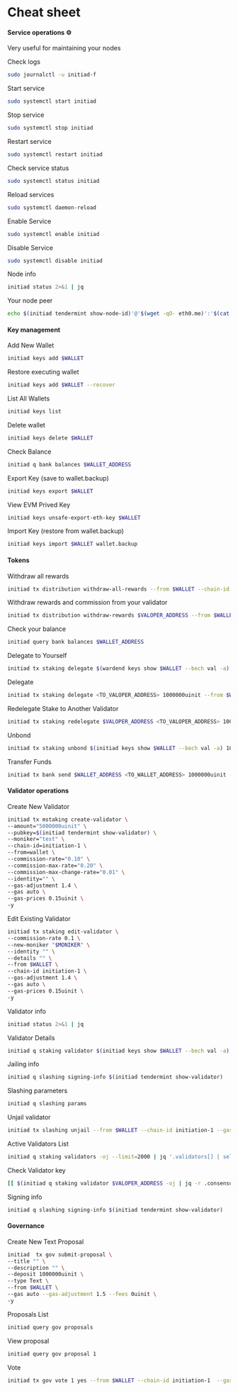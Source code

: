 # Cheat sheet

#### Service operations ⚙️ <a href="#service-operations" id="service-operations"></a>

Very useful for maintaining your nodes

Check logs

```bash
sudo journalctl -u initiad-f
```

Start service

```bash
sudo systemctl start initiad
```

Stop service

```bash
sudo systemctl stop initiad
```

Restart service

```bash
sudo systemctl restart initiad
```

Check service status

```bash
sudo systemctl status initiad
```

Reload services

```bash
sudo systemctl daemon-reload
```

Enable Service

```bash
sudo systemctl enable initiad
```

Disable Service

```bash
sudo systemctl disable initiad
```

Node info

```bash
initiad status 2>&1 | jq
```

Your node peer

```bash
echo $(initiad tendermint show-node-id)'@'$(wget -qO- eth0.me)':'$(cat $HOME/.initia/config/config.toml | sed -n '/Address to listen for incoming connection/{n;p;}' | sed 's/.*://; s/".*//')
```

#### Key management <a href="#key-management" id="key-management"></a>

Add New Wallet

```bash
initiad keys add $WALLET
```

Restore executing wallet

```bash
initiad keys add $WALLET --recover
```

List All Wallets

```bash
initiad keys list
```

Delete wallet

```bash
initiad keys delete $WALLET
```

Check Balance

```bash
initiad q bank balances $WALLET_ADDRESS 
```

Export Key (save to wallet.backup)

```bash
initiad keys export $WALLET
```

View EVM Prived Key

```bash
initiad keys unsafe-export-eth-key $WALLET
```

Import Key (restore from wallet.backup)

```bash
initiad keys import $WALLET wallet.backup
```

#### Tokens <a href="#tokens" id="tokens"></a>

Withdraw all rewards

```bash
initiad tx distribution withdraw-all-rewards --from $WALLET --chain-id initiation-1 --gas auto --gas-adjustment 1.5 --fees 0uinit 
```

Withdraw rewards and commission from your validator

```bash
initiad tx distribution withdraw-rewards $VALOPER_ADDRESS --from $WALLET --commission --chain-id initiation-1 --gas auto --gas-adjustment 1.5 --fees 0uinit -y 
```

Check your balance

```bash
initiad query bank balances $WALLET_ADDRESS
```

Delegate to Yourself

```bash
initiad tx staking delegate $(wardend keys show $WALLET --bech val -a) 1000000uinit --from $WALLET --chain-id initiation-1 --gas auto --gas-adjustment 1.5 --fees 0unit -y 
```

Delegate

```bash
initiad tx staking delegate <TO_VALOPER_ADDRESS> 1000000uinit --from $WALLET --chain-id initiation-1 --gas auto --gas-adjustment 1.5 --fees 0uinit -y 	
```

Redelegate Stake to Another Validator

```bash
initiad tx staking redelegate $VALOPER_ADDRESS <TO_VALOPER_ADDRESS> 1000000uinit --from $WALLET --chain-id initiation-1 --gas auto --gas-adjustment 1.5 --fees uinit -y 
```

Unbond

```bash
initiad tx staking unbond $(initiad keys show $WALLET --bech val -a) 1000000uinit --from $WALLET --chain-id buenavista-1 --gas auto --gas-adjustment 1.5 --fees 0uinit -y 
```

Transfer Funds

```bash
initiad tx bank send $WALLET_ADDRESS <TO_WALLET_ADDRESS> 1000000uinit --gas auto --gas-adjustment 1.5 --fees 0uinit -y 
```

#### Validator operations <a href="#validator-operations" id="validator-operations"></a>

Create New Validator

```bash
initiad tx mstaking create-validator \
--amount="5000000uinit" \
--pubkey=$(initiad tendermint show-validator) \
--moniker="test" \
--chain-id=initiation-1 \
--from=wallet \
--commission-rate="0.10" \
--commission-max-rate="0.20" \
--commission-max-change-rate="0.01" \
--identity="" \
--gas-adjustment 1.4 \
--gas auto \
--gas-prices 0.15uinit \
-y
```

Edit Existing Validator

```bash
initiad tx staking edit-validator \
--commission-rate 0.1 \
--new-moniker "$MONIKER" \
--identity "" \
--details "" \
--from $WALLET \
--chain-id initiation-1 \
--gas-adjustment 1.4 \
--gas auto \
--gas-prices 0.15uinit \
-y
```

Validator info

```bash
initiad status 2>&1 | jq
```

Validator Details

```bash
initiad q staking validator $(initiad keys show $WALLET --bech val -a) 
```

Jailing info

```bash
initiad q slashing signing-info $(initiad tendermint show-validator) 
```

Slashing parameters

```bash
initiad q slashing params 
```

Unjail validator

```bash
initiad tx slashing unjail --from $WALLET --chain-id initiation-1 --gas auto --gas-adjustment 1.5 --fees 0uinit -y 
```

Active Validators List

```bash
initiad q staking validators -oj --limit=2000 | jq '.validators[] | select(.status=="BOND_STATUS_BONDED")' | jq -r '(.tokens|tonumber/pow(10; 6)|floor|tostring) + " 	 " + .description.moniker' | sort -gr | nl 
```

Check Validator key

```bash
[[ $(initiad q staking validator $VALOPER_ADDRESS -oj | jq -r .consensus_pubkey.key) = $(initiad status | jq -r .ValidatorInfo.PubKey.value) ]] && echo -e "Your key status is ok" || echo -e "Your key status is error"
```

Signing info

```bash
initiad q slashing signing-info $(initiad tendermint show-validator) 
```

#### Governance <a href="#governance" id="governance"></a>

Create New Text Proposal

```bash
initiad  tx gov submit-proposal \
--title "" \
--description "" \
--deposit 1000000uinit \
--type Text \
--from $WALLET \
--gas auto --gas-adjustment 1.5 --fees 0uinit \
-y 
```

Proposals List

```bash
initiad query gov proposals 
```

View proposal

```bash
initiad query gov proposal 1 
```

Vote

```bash
initiad tx gov vote 1 yes --from $WALLET --chain-id initiation-1  --gas auto --gas-adjustment 1.5 --fees 0uinit -y 
```
